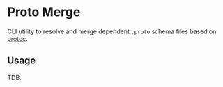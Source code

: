 # Proto Merge
CLI utility to resolve and merge dependent `.proto` schema files based on [protoc](https://github.com/protocolbuffers/protobuf).

## Usage
TDB.
